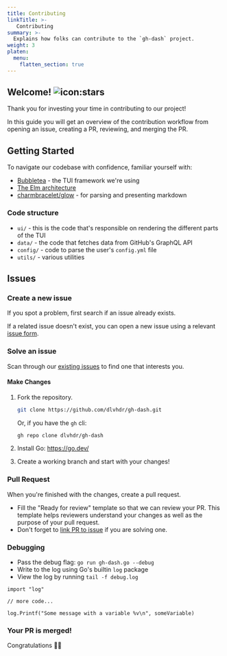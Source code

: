 ```yaml
---
title: Contributing
linkTitle: >-
   Contributing
summary: >-
  Explains how folks can contribute to the `gh-dash` project.
weight: 3
platen:
  menu:
    flatten_section: true
---
```


## Welcome! ![icon:stars](lucide)

Thank you for investing your time in contributing to our project!

In this guide you will get an overview of the contribution workflow from opening an issue, creating
a PR, reviewing, and merging the PR.

## Getting Started

To navigate our codebase with confidence, familiar yourself with:

- [Bubbletea][01] - the TUI framework we're using
- [The Elm architecture][02]
- [charmbracelet/glow][03] - for parsing and presenting markdown

### Code structure

- `ui/` - this is the code that's responsible on rendering the different parts of the TUI
- `data/` - the code that fetches data from GitHub's GraphQL API
- `config/` - code to parse the user's `config.yml` file
- `utils/` - various utilities

## Issues

### Create a new issue

If you spot a problem, first search if an issue already exists.

If a related issue doesn't exist, you can open a new issue using a relevant [issue form][04].

### Solve an issue

Scan through our [existing issues][05] to find one that interests you.

#### Make Changes

1. Fork the repository.

   ```sh
   git clone https://github.com/dlvhdr/gh-dash.git
   ```

   Or, if you have the `gh` cli:

   ```sh
   gh repo clone dlvhdr/gh-dash
   ```

2. Install Go: https://go.dev/
3. Create a working branch and start with your changes!

### Pull Request

When you're finished with the changes, create a pull request.

- Fill the "Ready for review" template so that we can review your PR. This template helps reviewers
  understand your changes as well as the purpose of your pull request.
- Don't forget to [link PR to issue][06] if you are solving one.

### Debugging

- Pass the debug flag: `go run gh-dash.go --debug`
- Write to the log using Go's builtin `log` package
- View the log by running `tail -f debug.log`

```golang
import "log"

// more code...

log.Printf("Some message with a variable %v\n", someVariable)
```

### Your PR is merged!

Congratulations 🎉🎉

<!-- Link Reference Definitions -->
[01]: https://github.com/charmbracelet/bubbletea
[02]: https://guide.elm-lang.org/architecture/
[03]: https://github.com/charmbracelet/glow
[04]: https://github.com/dlvhdr/gh-dash/issues/new/choose
[05]: https://github.com/dlvhdr/gh-dash/issues
[06]: https://docs.github.com/en/issues/tracking-your-work-with-issues/linking-a-pull-request-to-an-issue
